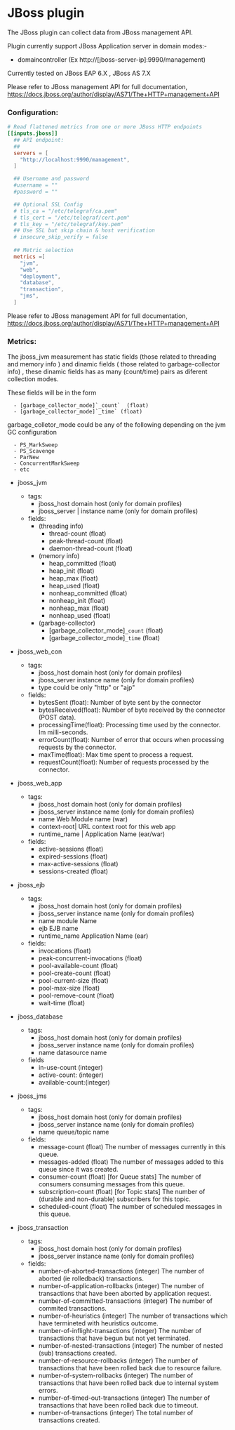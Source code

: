 # JBoss plugin

The JBoss plugin can collect data from JBoss management API.

Plugin currently support JBoss Application server in domain modes:-

- domaincontroller  (Ex http://[jboss-server-ip]:9990/management)

Currently tested on JBoss EAP 6.X , JBoss AS 7.X

Please refer to JBoss management API for full documentation, https://docs.jboss.org/author/display/AS71/The+HTTP+management+API

### Configuration:

```toml
# Read flattened metrics from one or more JBoss HTTP endpoints
[[inputs.jboss]]
  ## API endpoint:
  ##
  servers = [
    "http://localhost:9990/management",
  ]

  ## Username and password
  #username = ""
  #password = ""

  ## Optional SSL Config
  # tls_ca = "/etc/telegraf/ca.pem"
  # tls_cert = "/etc/telegraf/cert.pem"
  # tls_key = "/etc/telegraf/key.pem"
  ## Use SSL but skip chain & host verification
  # insecure_skip_verify = false
  
  ## Metric selection
  metrics =[
    "jvm",
    "web",
    "deployment",
    "database",
    "transaction",
    "jms",
  ]
```

Please refer to JBoss management API for full documentation, https://docs.jboss.org/author/display/AS71/The+HTTP+management+API


### Metrics:

The jboss_jvm measurement has static fields (those related to threading and memory info ) and dinamic fields ( those related to garbage-collector info) , these dinamic fields has as many  (count/time) pairs as diferent collection modes.

These fields will be in the form

      - [garbage_collector_mode]`_count`  (float)
      - [garbage_collector_mode]`_time` (float)

garbage_colletor_mode could be any of the following depending on the jvm GC configuration

      - PS_MarkSweep
      - PS_Scavenge
      - ParNew
      - ConcurrentMarkSweep
      - etc


- jboss_jvm
    - tags:
        - jboss_host  domain host (only for domain profiles)
        - jboss_server | instance name (only for domain profiles)
    - fields:
        - (threading info)
            - thread-count (float)
            - peak-thread-count (float)
            - daemon-thread-count (float)
        - (memory info)
            - heap_committed (float)
            - heap_init (float)
            - heap_max (float)
            - heap_used (float)
            - nonheap_committed (float)
            - nonheap_init (float)
            - nonheap_max (float)
            - nonheap_used (float)
        - (garbage-collector)
            - [garbage_collector_mode]`_count`  (float)
            - [garbage_collector_mode]`_time` (float)

- jboss_web_con
    - tags:
        - jboss_host  domain host (only for domain profiles)
        - jboss_server  instance name (only for domain profiles)
        - type  could be only "http"  or "ajp"
    - fields:
        - bytesSent (float):	Number of byte sent by the connector
        - bytesReceived(float):	Number of byte received by the connector (POST data).
        - processingTime(float):	Processing time used by the connector. Im milli-seconds.
        - errorCount(float):	Number of error that occurs when processing requests by the connector.
        - maxTime(float):	Max time spent to process a request.
        - requestCount(float):	Number of requests processed by the connector.

- jboss_web_app
    - tags:
        - jboss_host  domain host (only for domain profiles)
        - jboss_server  instance name (only for domain profiles)
        - name  Web Module name (war)
        - context-root| URL context root for this web app
        - runtime_name   |  Application Name (ear/war)
    - fields:
        - active-sessions (float)
        - expired-sessions (float)
        - max-active-sessions (float)
        - sessions-created (float)

- jboss_ejb
    - tags:
        - jboss_host  domain host (only for domain profiles)
        - jboss_server  instance name (only for domain profiles)
        - name   module Name
        - ejb   EJB name
        - runtime_name  Application Name (ear)
    - fields:
        - invocations (float)
        - peak-concurrent-invocations (float)
        - pool-available-count (float)
        - pool-create-count (float)
        - pool-current-size (float)
        - pool-max-size (float)
        - pool-remove-count (float)
        - wait-time (float)

- jboss_database
    - tags:
        - jboss_host  domain host (only for domain profiles)
        - jboss_server  instance name (only for domain profiles)
        - name  datasource name
    - fields
        - in-use-count (integer)
        - active-count: (integer)
        - available-count:(integer)

- jboss_jms
    - tags:
        - jboss_host  domain host (only for domain profiles)
        - jboss_server  instance name (only for domain profiles)
        - name   queue/topic name
    - fields:
        - message-count (float)  The number of messages currently in this queue.
        - messages-added (float) The number of messages added to this queue since it was created.
        - consumer-count (float) [for Queue stats] The number of consumers consuming messages from this queue.
        - subscription-count (float) [for Topic stats] The number of (durable and non-durable) subscribers for this topic.
        - scheduled-count (float) The number of scheduled messages in this queue.

- jboss_transaction
    - tags:
        - jboss_host  domain host (only for domain profiles)
        - jboss_server  instance name (only for domain profiles)
    - fields:
        - number-of-aborted-transactions (integer)  The number of aborted (ie rolledback) transactions.
        - number-of-application-rollbacks (integer) The number of transactions that have been aborted by application request.
        - number-of-committed-transactions (integer) The number of commited transactions.
        - number-of-heuristics (integer) The number of transactions which have termineted with heuristics outcome.
        - number-of-inflight-transactions (integer) The number of transactions that have begun but not yet terminated.
        - number-of-nested-transactions (integer) The number of nested (sub) transactions created.
        - number-of-resource-rollbacks (integer) The number of transactions that have been rolled back due to resource failure.
        - number-of-system-rollbacks (integer) The number of transactions that have been rolled back due to internal system errors.
        - number-of-timed-out-transactions (integer) The number of transactions that have been rolled back due to timeout.
        - number-of-transactions (integer) The total number of transactions created.
    
